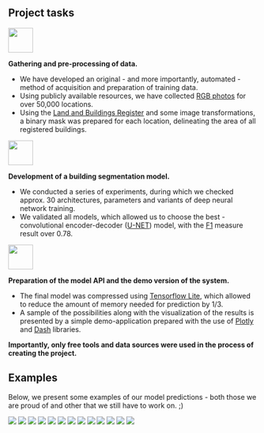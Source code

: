 ## Project tasks

<img src="https://github.com/DataWorkshop-Foundation/olsztyn-project-samowola/raw/main/img/nr_1.png" width="50px">

**Gathering and pre-processing of data.**

* We have developed an original - and more importantly, automated - method of acquisition and preparation of training data. 
* Using publicly available resources, we have collected
[RGB photos](https://www.geoportal.gov.pl/dane/ortofotomapa) for over 50,000 locations.
* Using the [Land and Buildings Register](https://pl.wikipedia.org/wiki/Ewidencja_grunt%C3%B3w_i_budynk%C3%B3w) and 
some image transformations, a binary mask was prepared for each location, delineating the area of all registered buildings.  
    
<img src="https://github.com/DataWorkshop-Foundation/olsztyn-project-samowola/raw/main/img/nr_2.png" width="50px">

**Development of a building segmentation model.** 

* We conducted a series of experiments, during which we checked approx. 30 architectures, parameters and variants of 
deep neural network training.
* We validated all models, which allowed us to choose the best - convolutional encoder-decoder 
([U-NET](https://en.wikipedia.org/wiki/U-Net)) model, with the [F1](https://en.wikipedia.org/wiki/F1_score) measure 
result over 0.78.
 
<img src="https://github.com/DataWorkshop-Foundation/olsztyn-project-samowola/raw/main/img/nr_3.png" width="50px">

**Preparation of the model API and the demo version of the system.**

* The final model was compressed using 
[Tensorflow Lite](https://www.tensorflow.org/lite/convert), which allowed to reduce the amount of memory needed for 
prediction by 1/3.
* A sample of the possibilities along with the visualization of the results is presented by a simple demo-application 
prepared with the use of [Plotly](https://plotly.com/) and [Dash](https://plotly.com/dash/) libraries.

**Importantly, only free tools and data sources were used in the process of creating the project.**

## Examples

Below, we present some examples of our model predictions - both those we are proud of and other that we still have to 
work on. ;)

<img src="https://github.com/DataWorkshop-Foundation/olsztyn-project-samowola/raw/main/img/example_plots/example_001.png">
<img src="https://github.com/DataWorkshop-Foundation/olsztyn-project-samowola/raw/main/img/example_plots/example_002.png">
<img src="https://github.com/DataWorkshop-Foundation/olsztyn-project-samowola/raw/main/img/example_plots/example_003.png">
<img src="https://github.com/DataWorkshop-Foundation/olsztyn-project-samowola/raw/main/img/example_plots/example_004.png">
<img src="https://github.com/DataWorkshop-Foundation/olsztyn-project-samowola/raw/main/img/example_plots/example_005.png">
<img src="https://github.com/DataWorkshop-Foundation/olsztyn-project-samowola/raw/main/img/example_plots/example_006.png">
<img src="https://github.com/DataWorkshop-Foundation/olsztyn-project-samowola/raw/main/img/example_plots/example_007.png">
<img src="https://github.com/DataWorkshop-Foundation/olsztyn-project-samowola/raw/main/img/example_plots/example_008.png">
<img src="https://github.com/DataWorkshop-Foundation/olsztyn-project-samowola/raw/main/img/example_plots/example_009.png">
<img src="https://github.com/DataWorkshop-Foundation/olsztyn-project-samowola/raw/main/img/example_plots/example_010.png">
<img src="https://github.com/DataWorkshop-Foundation/olsztyn-project-samowola/raw/main/img/example_plots/example_011.png">
<img src="https://github.com/DataWorkshop-Foundation/olsztyn-project-samowola/raw/main/img/example_plots/example_012.png">
<img src="https://github.com/DataWorkshop-Foundation/olsztyn-project-samowola/raw/main/img/example_plots/example_013.png">

